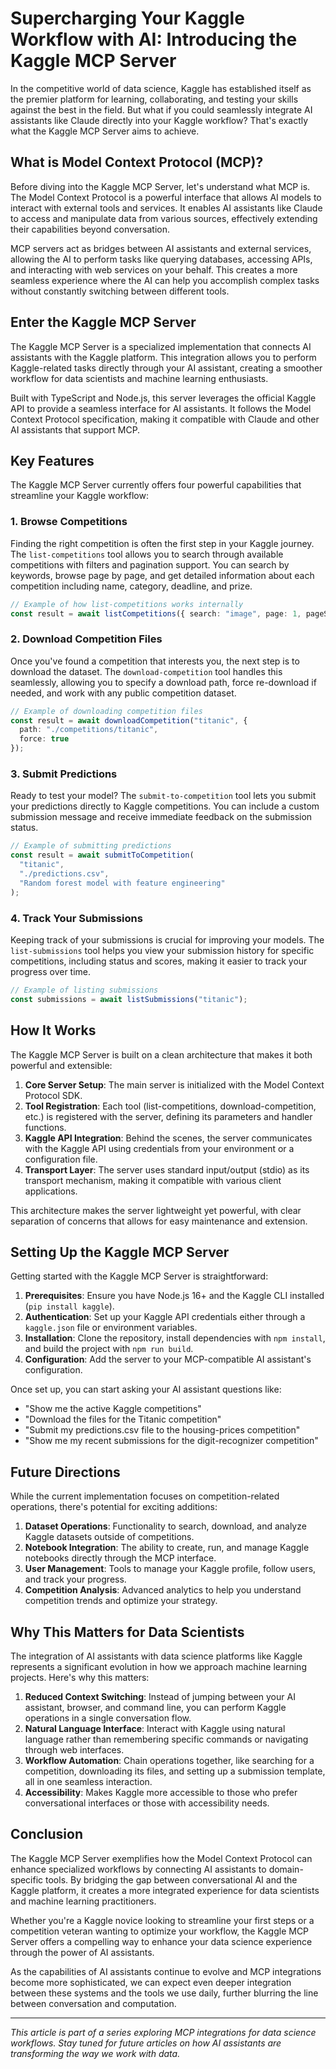 # Supercharging Your Kaggle Workflow with AI: Introducing the Kaggle MCP Server

In the competitive world of data science, Kaggle has established itself as the premier platform for learning, collaborating, and testing your skills against the best in the field. But what if you could seamlessly integrate AI assistants like Claude directly into your Kaggle workflow? That's exactly what the Kaggle MCP Server aims to achieve.

## What is Model Context Protocol (MCP)?

Before diving into the Kaggle MCP Server, let's understand what MCP is. The Model Context Protocol is a powerful interface that allows AI models to interact with external tools and services. It enables AI assistants like Claude to access and manipulate data from various sources, effectively extending their capabilities beyond conversation.

MCP servers act as bridges between AI assistants and external services, allowing the AI to perform tasks like querying databases, accessing APIs, and interacting with web services on your behalf. This creates a more seamless experience where the AI can help you accomplish complex tasks without constantly switching between different tools.

## Enter the Kaggle MCP Server

The Kaggle MCP Server is a specialized implementation that connects AI assistants with the Kaggle platform. This integration allows you to perform Kaggle-related tasks directly through your AI assistant, creating a smoother workflow for data scientists and machine learning enthusiasts.

Built with TypeScript and Node.js, this server leverages the official Kaggle API to provide a seamless interface for AI assistants. It follows the Model Context Protocol specification, making it compatible with Claude and other AI assistants that support MCP.

## Key Features

The Kaggle MCP Server currently offers four powerful capabilities that streamline your Kaggle workflow:

### 1. Browse Competitions

Finding the right competition is often the first step in your Kaggle journey. The `list-competitions` tool allows you to search through available competitions with filters and pagination support. You can search by keywords, browse page by page, and get detailed information about each competition including name, category, deadline, and prize.

```typescript
// Example of how list-competitions works internally
const result = await listCompetitions({ search: "image", page: 1, pageSize: 10 });
```

### 2. Download Competition Files

Once you've found a competition that interests you, the next step is to download the dataset. The `download-competition` tool handles this seamlessly, allowing you to specify a download path, force re-download if needed, and work with any public competition dataset.

```typescript
// Example of downloading competition files
const result = await downloadCompetition("titanic", { 
  path: "./competitions/titanic", 
  force: true 
});
```

### 3. Submit Predictions

Ready to test your model? The `submit-to-competition` tool lets you submit your predictions directly to Kaggle competitions. You can include a custom submission message and receive immediate feedback on the submission status.

```typescript
// Example of submitting predictions
const result = await submitToCompetition(
  "titanic",
  "./predictions.csv",
  "Random forest model with feature engineering"
);
```

### 4. Track Your Submissions

Keeping track of your submissions is crucial for improving your models. The `list-submissions` tool helps you view your submission history for specific competitions, including status and scores, making it easier to track your progress over time.

```typescript
// Example of listing submissions
const submissions = await listSubmissions("titanic");
```

## How It Works

The Kaggle MCP Server is built on a clean architecture that makes it both powerful and extensible:

1. **Core Server Setup**: The main server is initialized with the Model Context Protocol SDK.
2. **Tool Registration**: Each tool (list-competitions, download-competition, etc.) is registered with the server, defining its parameters and handler functions.
3. **Kaggle API Integration**: Behind the scenes, the server communicates with the Kaggle API using credentials from your environment or a configuration file.
4. **Transport Layer**: The server uses standard input/output (stdio) as its transport mechanism, making it compatible with various client applications.

This architecture makes the server lightweight yet powerful, with clear separation of concerns that allows for easy maintenance and extension.

## Setting Up the Kaggle MCP Server

Getting started with the Kaggle MCP Server is straightforward:

1. **Prerequisites**: Ensure you have Node.js 16+ and the Kaggle CLI installed (`pip install kaggle`).
2. **Authentication**: Set up your Kaggle API credentials either through a `kaggle.json` file or environment variables.
3. **Installation**: Clone the repository, install dependencies with `npm install`, and build the project with `npm run build`.
4. **Configuration**: Add the server to your MCP-compatible AI assistant's configuration.

Once set up, you can start asking your AI assistant questions like:
- "Show me the active Kaggle competitions"
- "Download the files for the Titanic competition"
- "Submit my predictions.csv file to the housing-prices competition"
- "Show me my recent submissions for the digit-recognizer competition"

## Future Directions

While the current implementation focuses on competition-related operations, there's potential for exciting additions:

1. **Dataset Operations**: Functionality to search, download, and analyze Kaggle datasets outside of competitions.
2. **Notebook Integration**: The ability to create, run, and manage Kaggle notebooks directly through the MCP interface.
3. **User Management**: Tools to manage your Kaggle profile, follow users, and track your progress.
4. **Competition Analysis**: Advanced analytics to help you understand competition trends and optimize your strategy.

## Why This Matters for Data Scientists

The integration of AI assistants with data science platforms like Kaggle represents a significant evolution in how we approach machine learning projects. Here's why this matters:

1. **Reduced Context Switching**: Instead of jumping between your AI assistant, browser, and command line, you can perform Kaggle operations in a single conversation flow.
2. **Natural Language Interface**: Interact with Kaggle using natural language rather than remembering specific commands or navigating through web interfaces.
3. **Workflow Automation**: Chain operations together, like searching for a competition, downloading its files, and setting up a submission template, all in one seamless interaction.
4. **Accessibility**: Makes Kaggle more accessible to those who prefer conversational interfaces or those with accessibility needs.

## Conclusion

The Kaggle MCP Server exemplifies how the Model Context Protocol can enhance specialized workflows by connecting AI assistants to domain-specific tools. By bridging the gap between conversational AI and the Kaggle platform, it creates a more integrated experience for data scientists and machine learning practitioners.

Whether you're a Kaggle novice looking to streamline your first steps or a competition veteran wanting to optimize your workflow, the Kaggle MCP Server offers a compelling way to enhance your data science experience through the power of AI assistants.

As the capabilities of AI assistants continue to evolve and MCP integrations become more sophisticated, we can expect even deeper integration between these systems and the tools we use daily, further blurring the line between conversation and computation.

---

*This article is part of a series exploring MCP integrations for data science workflows. Stay tuned for future articles on how AI assistants are transforming the way we work with data.*